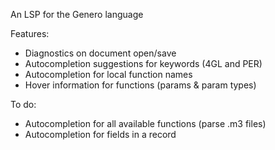 An LSP for the Genero language

Features:
* Diagnostics on document open/save
* Autocompletion suggestions for keywords (4GL and PER)
* Autocompletion for local function names
* Hover information for functions (params & param types)

To do:
* Autocompletion for all available functions (parse .m3 files)
* Autocompletion for fields in a record

